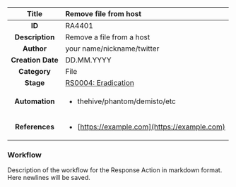 | Title                       |  Remove file from host         |
|:---------------------------:|:--------------------|
| **ID**                      | RA4401            |
| **Description**             | Remove a file from a host   |
| **Author**                  | your name/nickname/twitter        |
| **Creation Date**           | DD.MM.YYYY |
| **Category**                | File      |
| **Stage**                   |[RS0004: Eradication](../Response_Stages/RS0004.md)| 
| **Automation** |<ul><li>thehive/phantom/demisto/etc</li></ul>|
| **References** |<ul><li>[https://example.com](https://example.com)</li></ul>|

### Workflow

Description of the workflow for the Response Action in markdown format.  
Here newlines will be saved.  
